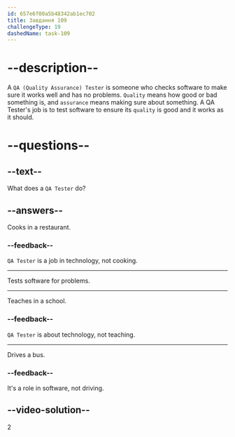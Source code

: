 ```yaml
---
id: 657e6f00a5b48342ab1ec702
title: Завдання 109
challengeType: 19
dashedName: task-109
---
```


# --description--

A `QA (Quality Assurance) Tester` is someone who checks software to make sure it works well and has no problems. `Quality` means how good or bad something is, and `assurance` means making sure about something. A QA Tester's job is to test software to ensure its `quality` is good and it works as it should.

# --questions--

## --text--

What does a `QA Tester` do?

## --answers--

Cooks in a restaurant.

### --feedback--

`QA Tester` is a job in technology, not cooking.

---

Tests software for problems.

---

Teaches in a school.

### --feedback--

`QA Tester` is about technology, not teaching.

---

Drives a bus.

### --feedback--

It's a role in software, not driving.

## --video-solution--

2
